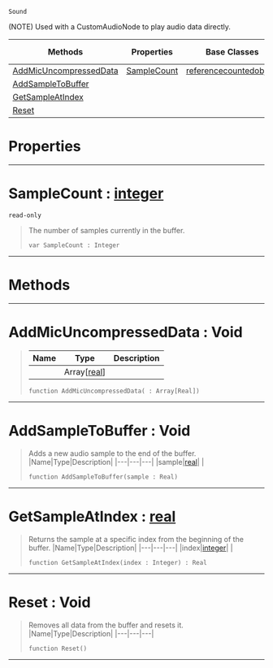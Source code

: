  `Sound`

(NOTE) Used with a CustomAudioNode to play audio data directly.

|Methods|Properties|Base Classes|Derived Classes|
|---|---|---|---|
|[ AddMicUncompressedData](https://github.com/dragonCASTjosh/PlasmaDocs/blob/master/code_reference/class_reference/soundbuffer.markdown#addmicuncompresseddata-v)|[ SampleCount](https://github.com/dragonCASTjosh/PlasmaDocs/blob/master/code_reference/class_reference/soundbuffer.markdown#samplecount-plasma-engine)|[referencecountedobject](https://github.com/dragonCASTjosh/PlasmaDocs/blob/master/code_reference/class_reference/referencecountedobject.markdown)| |
|[ AddSampleToBuffer](https://github.com/dragonCASTjosh/PlasmaDocs/blob/master/code_reference/class_reference/soundbuffer.markdown#addsampletobuffer-void)| | | |
|[ GetSampleAtIndex](https://github.com/dragonCASTjosh/PlasmaDocs/blob/master/code_reference/class_reference/soundbuffer.markdown#getsampleatindex-plasma-en)| | | |
|[ Reset](https://github.com/dragonCASTjosh/PlasmaDocs/blob/master/code_reference/class_reference/soundbuffer.markdown#reset-void)| | | |


 #  Properties


---  
 #  SampleCount : [integer](https://github.com/dragonCASTjosh/PlasmaDocs/blob/master/code_reference/lightning_base_types/integer.markdown)

 `read-only`

> The number of samples currently in the buffer.
> ``` lang=cpp, name=Lightning
> var SampleCount : Integer


---  
 #  Methods


---  
 #  AddMicUncompressedData : Void

> 
> |Name|Type|Description|
> |---|---|---|
> ||Array[[real](https://github.com/dragonCASTjosh/PlasmaDocs/blob/master/code_reference/lightning_base_types/real.markdown)]| |
> ``` lang=cpp, name=Lightning
> function AddMicUncompressedData( : Array[Real])
> ``` 


---  
 #  AddSampleToBuffer : Void

> Adds a new audio sample to the end of the buffer.
> |Name|Type|Description|
> |---|---|---|
> |sample|[real](https://github.com/dragonCASTjosh/PlasmaDocs/blob/master/code_reference/lightning_base_types/real.markdown)| |
> ``` lang=cpp, name=Lightning
> function AddSampleToBuffer(sample : Real)
> ``` 


---  
 #  GetSampleAtIndex : [real](https://github.com/dragonCASTjosh/PlasmaDocs/blob/master/code_reference/lightning_base_types/real.markdown)

> Returns the sample at a specific index from the beginning of the buffer.
> |Name|Type|Description|
> |---|---|---|
> |index|[integer](https://github.com/dragonCASTjosh/PlasmaDocs/blob/master/code_reference/lightning_base_types/integer.markdown)| |
> ``` lang=cpp, name=Lightning
> function GetSampleAtIndex(index : Integer) : Real
> ``` 


---  
 #  Reset : Void

> Removes all data from the buffer and resets it.
> |Name|Type|Description|
> |---|---|---|
> ``` lang=cpp, name=Lightning
> function Reset()
> ``` 


---  
 

 
